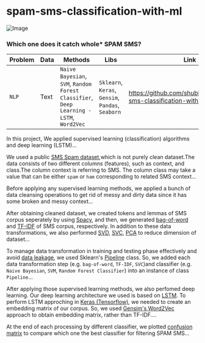 # spam-sms-classification-with-ml
![Image](https://appliedmachinelearning.files.wordpress.com/2017/01/spam-filter.png)

### Which one does it catch whole* SPAM SMS?

|__Problem__|__Data__|__Methods__|__Libs__|__Link__|
|-|-|-|-|-|
|`NLP`|Text|`Naive Bayesian`, `SVM`, `Random Forest Classifier`, `Deep Learning - LSTM`, `Word2Vec`|`Sklearn`, `Keras`, `Gensim`, `Pandas`, `Seaborn`|https://github.com/shubhamnag14/spam-sms-classification-with-ml/|

In this project, We applied supervised learning (classification) algorithms and deep learning (LSTM)...

We used a public [SMS Spam dataset](https://archive.ics.uci.edu/ml/datasets/sms+spam+collection),which is not purely clean dataset.The data consists of two different columns (features), such as context, and class.The column context is referring to SMS. The column class may take a value that can be either `spam` or `ham` corresponding to related SMS context...

Before applying any supervised learning methods, we applied a bunch of data cleansing operations to get rid of messy and dirty data since it has some broken and messy context...

After obtaining cleaned dataset, we created tokens and lemmas of SMS corpus seperately by using [Spacy](https://spacy.io/), and then, we generated [bag-of-word](https://en.wikipedia.org/wiki/Bag-of-words_model) and [TF-IDF](https://en.wikipedia.org/wiki/Tf%E2%80%93idf) of SMS corpus, respectively. In addition to these data transformations, we also performed [SVD](https://en.wikipedia.org/wiki/Singular-value_decomposition), [SVC](http://scikit-learn.org/stable/modules/generated/sklearn.svm.SVC.html), [PCA](https://en.wikipedia.org/wiki/Principal_component_analysis) to reduce dimension of dataset...

To manage data transformation in training and testing phase effectively and avoid [data leakage](https://www.kaggle.com/wiki/Leakage), we used Sklearn's [Pipeline](http://scikit-learn.org/stable/modules/generated/sklearn.pipeline.Pipeline.html) class. So, we added each data transformation step (e.g. `bag-of-word`, `TF-IDF`, `SVC`)and classifier (e.g. `Naive Bayesian`, `SVM`, `Random Forest Classifier`) into an instance of class `Pipeline`...

After applying those supervised learning methods, we also perfomed deep learning.
Our deep learning architecture we used is based on [LSTM](https://en.wikipedia.org/wiki/Long_short-term_memory). To perform LSTM approching in [Keras  (Tensorflow)](https://keras.io/), we needed to create an embedding matrix of our corpus. So, we used [Gensim's Word2Vec](https://radimrehurek.com/gensim/) approach to obtain embedding matrix, rather than TF-IDF....

At the end of each processing by different classifier, we plotted [confusion matrix](https://en.wikipedia.org/wiki/Confusion_matrix) to compare which one the best classifier for filtering SPAM SMS...
